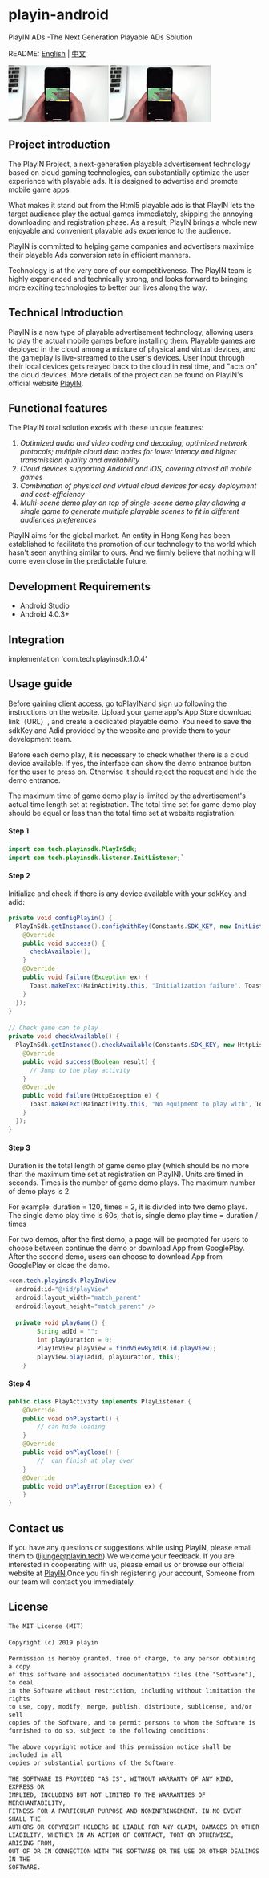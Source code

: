 # playin-android

PlayIN ADs -The Next Generation Playable ADs Solution

README: [English](https://github.com/playinads/playin-android) | [中文](https://github.com/playinads/playin-android/blob/master/README_中文.md)


![image](https://github.com/lijunge/PlayINDemo/raw/master/PlayIn_1.gif) ![image](https://github.com/lijunge/PlayINDemo/raw/master/PlayIn_2.gif)

## Project introduction
The PlayIN Project, a next-generation playable advertisement technology based on cloud gaming technologies, can substantially optimize the user experience with playable ads. It is designed to advertise and promote mobile game apps. 

What makes it stand out from the Html5 playable ads is that PlayIN lets the target audience play the actual games immediately, skipping the annoying downloading and registration phase. As a result, PlayIN brings a whole new enjoyable and convenient playable ads experience to the audience. 

PlayIN is committed to helping game companies and advertisers maximize their playable Ads conversion rate in efficient manners.

Technology is at the very core of our competitiveness. The PlayIN team is highly experienced and technically strong, and looks forward to bringing more exciting technologies to better our lives along the way.

## Technical Introduction
PlayIN is a new type of playable advertisement technology, allowing users to play the actual mobile games before installing them. Playable games are deployed in the cloud among a mixture of physical and virtual devices, and the gameplay is live-streamed to the user's devices. User input through their local devices gets relayed back to the cloud in real time, and "acts on" the cloud devices. More details of the project can be found on PlayIN's official website [PlayIN](https://playinads.com).

## Functional features
The PlayIN total solution excels with these unique features:
1. *Optimized audio and video coding and decoding; optimized network protocols; multiple cloud data nodes for lower latency and higher transmission quality and availability*
2. *Cloud devices supporting Android and iOS, covering almost all mobile games*
3. *Combination of physical and virtual cloud devices for easy deployment and cost-efficiency*
4. *Multi-scene demo play on top of single-scene demo play allowing a single game to generate multiple playable scenes to fit in different audiences preferences*

PlayIN aims for the global market. An entity in Hong Kong has been established to facilitate the promotion of our technology to the world which hasn't seen anything similar to ours. And we firmly believe that nothing will come even close in the predictable future.

## Development Requirements

* Android Studio
* Android 4.0.3+

## Integration

implementation 'com.tech:playinsdk:1.0.4'

## Usage guide

Before gaining client access, go to[PlayIN](https://playinads.com)and sign up following the instructions on the website. Upload your game app's App Store download link（URL）, and create a dedicated playable demo. You need to save the sdkKey and Adid provided by the website and provide them to your development team. 

Before each demo play, it is necessary to check whether there is a cloud device available. If yes, the interface can show the demo entrance button for the user to press on. Otherwise it should reject the request and hide the demo entrance. 

The maximum time of game demo play is limited by the advertisement's actual time length set at registration. The total time set for game demo play should be equal or less than the total time set at website registration.

#### Step 1 
```java
import com.tech.playinsdk.PlayInSdk;
import com.tech.playinsdk.listener.InitListener;`
```
#### Step 2 

Initialize and check if there is any device available with your sdkKey and adid:

```java
private void configPlayin() {
  PlayInSdk.getInstance().configWithKey(Constants.SDK_KEY, new InitListener() {
    @Override
    public void success() {
      checkAvailable();
    }
    @Override
    public void failure(Exception ex) {
      Toast.makeText(MainActivity.this, "Initialization failure", Toast.LENGTH_SHORT).show();
    }
  });
}

// Check game can to play
private void checkAvailable() {
  PlayInSdk.getInstance().checkAvailable(Constants.SDK_KEY, new HttpListener<Boolean>() {
    @Override
    public void success(Boolean result) {
      // Jump to the play activity
    }
    @Override
    public void failure(HttpException e) {
      Toast.makeText(MainActivity.this, "No equipment to play with", Toast.LENGTH_SHORT).show();
    }
  });
}
```
#### Step 3

Duration is the total length of game demo play (which should be no more than the maximum time set at registration on PlayIN). Units are timed in seconds. Times is the number of game demo plays. The maximum number of demo plays is 2. 

For example: duration = 120, times = 2, it is divided into two demo plays. The single demo play time is 60s, that is, single demo play time = duration / times

For two demos, after the first demo, a page will be prompted for users to choose between continue the demo or download App from GooglePlay. After the second demo, users can choose to download App from GooglePlay or close the demo.

```java
<com.tech.playinsdk.PlayInView
  android:id="@+id/playView"
  android:layout_width="match_parent"
  android:layout_height="match_parent" />

  private void playGame() {
        String adId = "";
        int playDuration = 0;
        PlayInView playView = findViewById(R.id.playView);
        playView.play(adId, playDuration, this);
    }
```
#### Step 4

```java
public class PlayActivity implements PlayListener {
    @Override
    public void onPlaystart() {
        // can hide loading
    }
    @Override
    public void onPlayClose() {
        //  can finish at play over
    }
    @Override
    public void onPlayError(Exception ex) {
    }
}
```
## Contact us

If you have any questions or suggestions while using PlayIN, please email them to (lijunge@playin.tech).We welcome your feedback. If you are interested in cooperating with us, please email us or browse our official website at [PlayIN](https://playinads.com).Once you finish registering your account, Someone from our team will contact you immediately.

## License
```
The MIT License (MIT)

Copyright (c) 2019 playin

Permission is hereby granted, free of charge, to any person obtaining a copy
of this software and associated documentation files (the "Software"), to deal
in the Software without restriction, including without limitation the rights
to use, copy, modify, merge, publish, distribute, sublicense, and/or sell
copies of the Software, and to permit persons to whom the Software is
furnished to do so, subject to the following conditions:

The above copyright notice and this permission notice shall be included in all
copies or substantial portions of the Software.

THE SOFTWARE IS PROVIDED "AS IS", WITHOUT WARRANTY OF ANY KIND, EXPRESS OR
IMPLIED, INCLUDING BUT NOT LIMITED TO THE WARRANTIES OF MERCHANTABILITY,
FITNESS FOR A PARTICULAR PURPOSE AND NONINFRINGEMENT. IN NO EVENT SHALL THE
AUTHORS OR COPYRIGHT HOLDERS BE LIABLE FOR ANY CLAIM, DAMAGES OR OTHER
LIABILITY, WHETHER IN AN ACTION OF CONTRACT, TORT OR OTHERWISE, ARISING FROM,
OUT OF OR IN CONNECTION WITH THE SOFTWARE OR THE USE OR OTHER DEALINGS IN THE
SOFTWARE.
```
